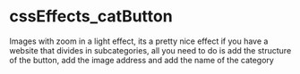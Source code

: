 # cssEffects_catButton
Images with zoom in a light effect, its a pretty nice effect if you have a website that divides in subcategories, all you need to do is add the structure of the button, add the image address and add the name of the category
